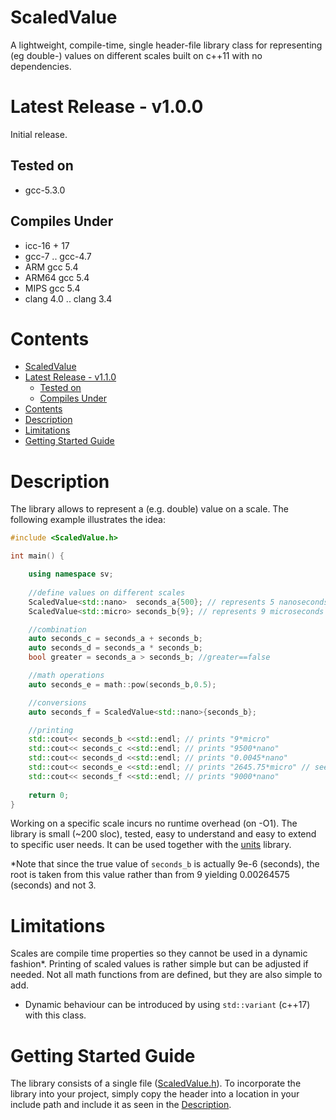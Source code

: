 # ScaledValue
A lightweight, compile-time, single header-file library class for representing (eg double-) values on different scales built on c++11 with no dependencies.


# Latest Release - v1.0.0

Initial release.

## Tested on
 - gcc-5.3.0

## Compiles Under
 - icc-16 + 17
 - gcc-7 .. gcc-4.7
 - ARM gcc 5.4
 - ARM64 gcc 5.4
 - MIPS gcc 5.4
 - clang 4.0 .. clang 3.4
 
# Contents
- [ScaledValue](#scaledvalue)
- [Latest Release - v1.1.0](#latest-release---v100)
  - [Tested on](#tested-on)
  - [Compiles Under](#compiles-under)
- [Contents](#contents)
- [Description](#description)
- [Limitations](#limitations)
- [Getting Started Guide](#getting-started-guide)


# Description

The library allows to represent a (e.g. double) value on a scale. The following example illustrates the idea: 


```cpp
#include <ScaledValue.h>

int main() {

    using namespace sv;
    
    //define values on different scales
    ScaledValue<std::nano>  seconds_a{500}; // represents 5 nanoseconds
    ScaledValue<std::micro> seconds_b{9}; // represents 9 microseconds

    //combination
    auto seconds_c = seconds_a + seconds_b;
    auto seconds_d = seconds_a * seconds_b;
    bool greater = seconds_a > seconds_b; //greater==false

    //math operations
    auto seconds_e = math::pow(seconds_b,0.5); 

    //conversions
    auto seconds_f = ScaledValue<std::nano>{seconds_b};

    //printing
    std::cout<< seconds_b <<std::endl; // prints "9*micro"
    std::cout<< seconds_c <<std::endl; // prints "9500*nano"
    std::cout<< seconds_d <<std::endl; // prints "0.0045*nano"
    std::cout<< seconds_e <<std::endl; // prints "2645.75*micro" // see *
    std::cout<< seconds_f <<std::endl; // prints "9000*nano"
    
    return 0;
}
```

Working on a specific scale incurs no runtime overhead (on -O1). The library is small (~200 sloc), tested, easy to understand and easy to extend to specific user needs. It can be used together with the [units](https://github.com/tonypilz/units) library.

*Note that since the true value of `seconds_b` is actually 9e-6 (seconds), the root is taken from this value rather than from 9 yielding 0.00264575 (seconds) and not 3.

# Limitations
Scales are compile time properties so they cannot be used in a dynamic fashion*. Printing of scaled values is rather simple but can be adjusted if needed. Not all math functions from <cmath> are defined, but they are also simple to add.

* Dynamic behaviour can be introduced by using `std::variant` (c++17) with this class.

# Getting Started Guide
The library consists of a single file ([ScaledValue.h](include/ScaledValue.h)). To incorporate the library into your project, simply copy the header into a location in your include path and include it as seen in the [Description](#description).

